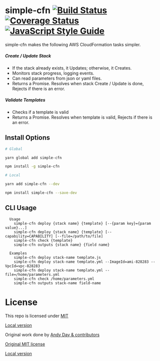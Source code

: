 # simple-cfn [![Build Status](https://travis-ci.com/pbsladek/simple-cfn.svg?branch=master)](https://travis-ci.com/pbsladek/simple-cfn) [![Coverage Status](https://coveralls.io/repos/github/pbsladek/simple-cfn/badge.svg?branch=master)](https://coveralls.io/github/pbsladek/simple-cfn?branch=master) [![JavaScript Style Guide](https://img.shields.io/badge/code_style-standard-brightgreen.svg)](https://standardjs.com)

simple-cfn makes the following AWS CloudFormation tasks simpler.
##### Create / Update Stack
* If the stack already exists, it Updates; otherwise, it Creates.
* Monitors stack progress, logging events.
* Can read parameters from json or yaml files.
* Returns a Promise.  Resolves when stack Create / Update is done, Rejects if there is an error.

##### Validate Templates
* Checks if a template is valid
* Returns a Promise.  Resolves when template is valid, Rejects if there is an error.

## Install Options
```bash
# Global

yarn global add simple-cfn

npm install -g simple-cfn

# Local

yarn add simple-cfn --dev

npm install simple-cfn --save-dev
```

## CLI Usage

```
  Usage
    simple-cfn deploy {stack name} {template} [--{param key}={param value}...]
    simple-cfn deploy {stack name} {template} [--capability=CAPABILITY] [--file=/path/to/file]
    simple-cfn check {template}
    simple-cfn outputs {stack name} {field name}

  Examples
    simple-cfn deploy stack-name template.js
    simple-cfn deploy stack-name template.yml --ImageId=ami-828283 --VpcId=vpc-828283
    simple-cfn deploy stack-name template.yml --file=/home/parameters.yml
    simple-cfn check /home/parameters.yml
    simple-cfn outputs stack-name field-name
```

# License

This repo is licensed under [MIT](https://github.com/pbsladek/simple-cfn/blob/master/LICENSE)

[Local version](./LICENSE)

Original work done by [Andy Day & contributors](https://github.com/andyday)

[Original MIT license](https://github.com/Nordstrom/cfn/blob/master/LICENSE)

[Local version](./LICENSE-2)